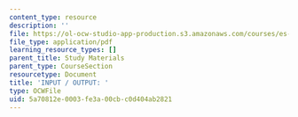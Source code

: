 ```yaml
---
content_type: resource
description: ''
file: https://ol-ocw-studio-app-production.s3.amazonaws.com/courses/es-293-lego-robotics-spring-2007/5a70812e0003fe3a00cbc0d404ab2821_MITES_293S07_ic_com.pdf
file_type: application/pdf
learning_resource_types: []
parent_title: Study Materials
parent_type: CourseSection
resourcetype: Document
title: 'INPUT / OUTPUT: '
type: OCWFile
uid: 5a70812e-0003-fe3a-00cb-c0d404ab2821
---
```

